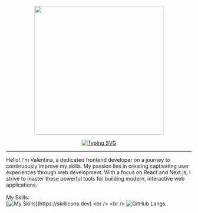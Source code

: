 <p align="center">
  <img width="350" height="350" src="https://user-images.githubusercontent.com/81707177/214134032-d5132895-c665-4d7e-9f3a-5bbb078f40d8.png" />

</p>
<p align="center">
 <a href="https://git.io/typing-svg"><img src="https://readme-typing-svg.demolab.com?font=Fira+Code&pause=1000&color=FF8B63&width=150&lines=Welcome+%F0%9F%A4%97" alt="Typing SVG" /></a>
</p>
<hr />

Hello! I'm Valentina, a dedicated frontend developer on a journey to continuously improve my skills. My passion lies in creating captivating user experiences through web development. With a focus on React and Next.js, I strive to master these powerful tools for building modern, interactive web applications.
<br />
<br />
My Skills: <br />
[![My Skills](https://skillicons.dev/icons?i=html,css,sass,js,typescript,nuxt,react,next,)](https://skillicons.dev) 
<br />
<br />
![GitHub Langs](https://github-readme-stats.vercel.app/api/top-langs/?username=valentinaotocan&layout=compact&theme=white-black)






<!--
**valentinaotocan/valentinaotocan** is a ✨ _special_ ✨ repository because its `README.md` (this file) appears on your GitHub profile.

Here are some ideas to get you started:

- 🔭 I’m currently working on ...
- 🌱 I’m currently learning ...
- 👯 I’m looking to collaborate on ...
- 🤔 I’m looking for help with ...
- 💬 Ask me about ...
- 📫 How to reach me: ...
- 😄 Pronouns: ...
- ⚡ Fun fact: ...
-->

